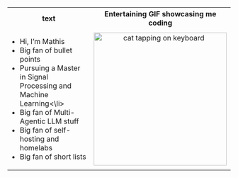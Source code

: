 <table>
  <tr>
    <th>text</th>
    <th>Entertaining GIF showcasing me coding</th>
  </tr>
  <tr>
    <td> 
      <ul style="text-align: left; padding-left: 20px;">
        <li>Hi, I’m Mathis</li>
        <li>Big fan of bullet points</li>
        <li>Pursuing a Master in Signal Processing and Machine Learning<\li>
        <li>Big fan of Multi-Agentic LLM stuff</li>
        <li>Big fan of self-hosting and homelabs</li>
        <li>Big fan of short lists</li>
      </ul>
    </td>
    <td>
      <div style="text-align: center;">
        <img src="https://github.com/user-attachments/assets/b29bf628-5501-48a9-8b15-d60c21ec1a92" alt="cat tapping on keyboard" width="300" height="300">
      </div>
    </td>
  </tr>
</table>
